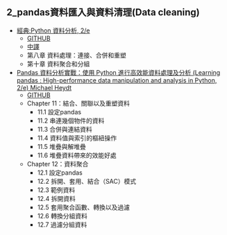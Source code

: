 ## 2_pandas資料匯入與資料清理(Data cleaning)
- [經典:Python 資料分析, 2/e](https://www.tenlong.com.tw/products/9789864769254)
  - [GITHUB](https://github.com/wesm/pydata-book) 
  - [中譯](https://github.com/LearnXu/pydata-notebook/tree/master/)
  - 第八章 資料處理：連接、合併和重塑
  - 第十章 資料聚合和分組
- [Pandas 資料分析實戰：使用 Python 進行高效能資料處理及分析 (Learning pandas : High-performance data manipulation and analysis in Python, 2/e) Michael Heydt ](https://www.tenlong.com.tw/products/9789864343898)
  - [GITHUB](https://github.com/PacktPublishing/Learning-Pandas-Second-Edition) 
  - Chapter 11：結合、關聯以及重塑資料
    - 11.1 設定pandas
    - 11.2 串連幾個物件的資料
    - 11.3 合併與連結資料
    - 11.4 資料值與索引的樞紐操作
    - 11.5 堆疊與解堆疊
    - 11.6 堆疊資料帶來的效能好處
  - Chapter 12：資料聚合
    - 12.1 設定pandas
    - 12.2 拆開、套用、結合（SAC）模式
    - 12.3 範例資料
    - 12.4 拆開資料
    - 12.5 套用聚合函數、轉換以及過濾
    - 12.6 轉換分組資料
    - 12.7 過濾分組資料
##
